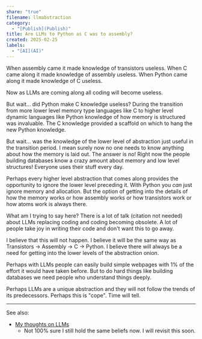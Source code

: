 ```yaml
---
share: "true"
filename: llmabstraction
category:
  - "[Publish](Publish)"
title: Are LLMs to Python as C was to assembly?
created: 2025-02-25
labels:
  - "[AI](AI)"
---
```

When assembly came it made knowledge of transistors useless. When C came along it made knowledge of assembly useless. When Python came along it made knowledge of C useless.

Now as LLMs are coming along all coding will become useless.

But wait... did Python make C knowledge useless? During the transition from more lower level memory type languages like C to higher level dynamic languages like Python knowledge of how memory is structured was invaluable. The C knowledge provided a scaffold on which to hang the new Python knowledge.

But wait... was the knowledge of the lower level of abstraction just useful in the transition period. I mean surely now no one needs to know anything about how the memory is laid out. The answer is no! Right now the people building databases know a crazy amount about memory and low level structures! Everyone uses their stuff every day.

Perhaps every higher level abstraction that comes along provides the opportunity to ignore the lower level preceding it. With Python you *can* just ignore memory and allocation. But the option of getting into the details of how the memory works or how assembly works or how transistors work or how atoms work is always there.

What am I trying to say here? There is a lot of talk (citation not needed) about LLMs replacing coding and coding becoming obsolete. A lot of people take joy in writing their code and don't want this to go away.

I believe that this will not happen. I believe it will be the same way as Transistors -> Assembly -> C -> Python. I believe there will always be a need for getting into the lower levels of the abstraction onion.

Perhaps with LLMs people can easily build simple webpages with 1% of the effort it would have taken before. But to do hard things like building databases we need people who understand things deeply.

Perhaps LLMs are a unique abstraction and they will not follow the trends of its predecessors. Perhaps this is "cope". Time will tell.

--- 

See also:
- [My thoughts on LLMs](./aihype)
	- Not 100% sure I still hold the same beliefs now. I will revisit this soon.